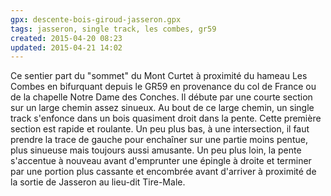 ```yaml
---
gpx: descente-bois-giroud-jasseron.gpx
tags: jasseron, single track, les combes, gr59
created: 2015-04-20 08:23
updated: 2015-04-21 14:02
---
```


Ce sentier part du "sommet" du Mont Curtet à proximité du hameau Les Combes en
bifurquant depuis le GR59 en provenance du col de France ou de la chapelle Notre
Dame des Conches. Il débute par une courte section sur un large chemin assez
sinueux. Au bout de ce large chemin, un single track s'enfonce dans un bois
quasiment droit dans la pente.  Cette première section est rapide et roulante.
Un peu plus bas, à une intersection, il faut prendre la trace de gauche pour
enchaîner sur une partie moins pentue, plus sinueuse mais toujours aussi
amusante. Un peu plus loin, la pente s'accentue à nouveau avant d'emprunter une
épingle à droite et terminer par une portion plus cassante et encombrée avant d'arriver à
proximité de la sortie de Jasseron au lieu-dit Tire-Male.
